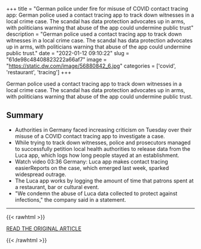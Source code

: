 +++
title = "German police under fire for misuse of COVID contact tracing app: German police used a contact tracing app to track down witnesses in a local crime case. The scandal has data protection advocates up in arms, with politicians warning that abuse of the app could undermine public trust"
description = "German police used a contact tracing app to track down witnesses in a local crime case. The scandal has data protection advocates up in arms, with politicians warning that abuse of the app could undermine public trust."
date = "2022-01-12 09:10:22"
slug = "61de98c48408823222a66af7"
image = "https://static.dw.com/image/56880842_6.jpg"
categories = ['covid', 'restaurant', 'tracing']
+++

German police used a contact tracing app to track down witnesses in a local crime case. The scandal has data protection advocates up in arms, with politicians warning that abuse of the app could undermine public trust.

## Summary

- Authorities in Germany faced increasing criticism on Tuesday over their misuse of a COVID contact tracing app to investigate a case.
- While trying to track down witnesses, police and prosecutors managed to successfully petition local health authorities to release data from the Luca app, which logs how long people stayed at an establishment.
- Watch video 03:36 Germany: Luca app makes contact tracing easierReports on the case, which emerged last week, sparked widespread outrage.
- The Luca app works by logging the amount of time that patrons spent at a restaurant, bar or cultural event.
- "We condemn the abuse of Luca data collected to protect against infections," the company said in a statement.

---

{{< rawhtml >}}
  <p class="article-category">
    <a target="_blank" href="https://www.dw.com/en/german-police-under-fire-for-misuse-of-covid-contact-tracing-app/a-60393597">READ THE ORIGINAL ARTICLE</a>
  </p>
{{< /rawhtml >}}
